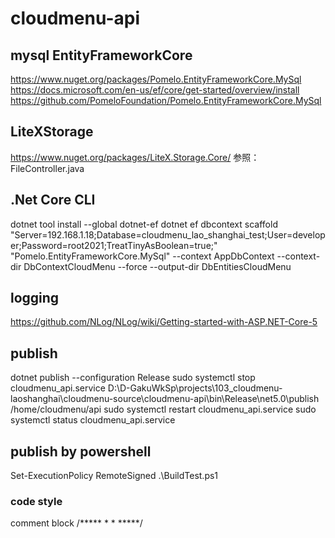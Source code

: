 # cloudmenu-api

## mysql EntityFrameworkCore
https://www.nuget.org/packages/Pomelo.EntityFrameworkCore.MySql
https://docs.microsoft.com/en-us/ef/core/get-started/overview/install
https://github.com/PomeloFoundation/Pomelo.EntityFrameworkCore.MySql

## LiteXStorage
https://www.nuget.org/packages/LiteX.Storage.Core/
参照：FileController.java

## .Net Core CLI
dotnet tool install --global dotnet-ef
dotnet ef dbcontext scaffold "Server=192.168.1.18;Database=cloudmenu_lao_shanghai_test;User=developer;Password=root2021;TreatTinyAsBoolean=true;" "Pomelo.EntityFrameworkCore.MySql" --context AppDbContext --context-dir DbContextCloudMenu --force --output-dir DbEntitiesCloudMenu

## logging
https://github.com/NLog/NLog/wiki/Getting-started-with-ASP.NET-Core-5

## publish
dotnet publish --configuration Release
sudo systemctl stop cloudmenu_api.service
D:\D-GakuWkSp\projects\103_cloudmenu-laoshanghai\cloudmenu-source\cloudmenu-api\bin\Release\net5.0\publish\
/home/cloudmenu/api
sudo systemctl restart cloudmenu_api.service
sudo systemctl status cloudmenu_api.service
## publish by powershell
Set-ExecutionPolicy RemoteSigned
.\BuildTest.ps1

### code style
comment block
/*****
*
*
*****/

